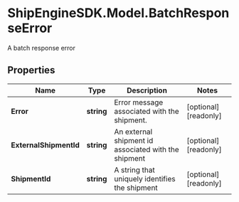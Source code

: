 # ShipEngineSDK.Model.BatchResponseError
A batch response error

## Properties

Name | Type | Description | Notes
------------ | ------------- | ------------- | -------------
**Error** | **string** | Error message associated with the shipment. | [optional] [readonly] 
**ExternalShipmentId** | **string** | An external shipment id associated with the shipment | [optional] [readonly] 
**ShipmentId** | **string** | A string that uniquely identifies the shipment | [optional] [readonly] 


